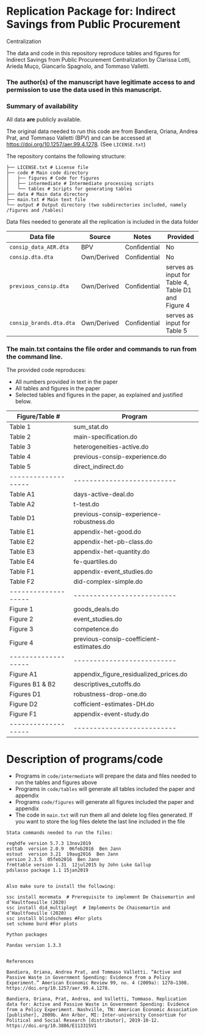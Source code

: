 # Replication Package for: Indirect Savings from Public Procurement
Centralization

The data and code in this repository reproduce tables and figures for Indirect Savings from Public Procurement
Centralization by Clarissa Lotti, Arieda Muço, Giancarlo Spagnolo, and Tommaso Valletti.

### The author(s) of the manuscript have legitimate access to and permission to use the data used in this manuscript.

### Summary of availability
All data **are** publicly available.

The original data needed to run this code are from Bandiera, Oriana, Andrea Prat, and Tommaso Valletti (BPV) and can be accessed at
https://doi.org/10.1257/aer.99.4.1278. (See  `LICENSE.txt`)


The repository contains the following structure: 

```
├── LICENSE.txt # License file
├── code # Main code directory
│   ├── figures # Code for figures
│   ├── intermediate # Intermediate processing scripts
│   └── tables # Scripts for generating tables
├── data # Main data directory
├── main.txt # Main text file
└── output # Output directory (two subdirectories included, namely /figures and /tables)
```

Data files needed to generate all the replication is included in the data folder 


| Data file | Source | Notes    |Provided |
|-----------|--------|----------|---------|
| `consip_data_AER.dta` | BPV | Confidential | No |
| `consip.dta.dta` | Own/Derived | Confidential | No |
| `previous_consip.dta` | Own/Derived | Confidential | serves as input for Table 4, Table D1 and Figure 4  |
| `consip_brands.dta.dta` | Own/Derived | Confidential | serves as input for Table 5|


### The main.txt contains the file order and commands to run from the command line.

The provided code reproduces:
- All numbers provided in text in the paper
- All tables and figures in the paper
- Selected tables and figures in the paper, as explained and justified below.


| Figure/Table #    | Program                  |
|-------------------|--------------------------|
| Table 1           | sum_stat.do    |
| Table 2           | main-specification.do|
| Table 3           | heterogeneities-active.do|
| Table 4          | previous-consip-experience.do         |
| Table 5         | direct_indirect.do     |
|-------------------|--------------------------|
| Table A1           | days-active-deal.do   |
| Table A2           | t-test.do|
| Table D1         | previous-consip-experience-robustness.do|
| Table E1         | appendix-het-good.do         |
| Table E2         | appendix-het-pb-class.do     |
| Table E3          | appendix-het-quantity.do    |
| Table E4         | fe-quartiles.do        |
| Table F1         | appendix-event_studies.do     |
| Table F2         | did-complex-simple.do    |
|-------------------|--------------------------|
| Figure 1           | goods_deals.do   |
| Figure 2           | event_studies.do|
| Figure 3        | competence.do|
| Figure 4        | previous-consip-coefficient-estimates.do        |
|-------------------|--------------------------|
| Figure A1          | appendix_figure_residualized_prices.do   |
| Figures B1 & B2          | descriptives_cutoffs.do|
| Figures D1       | robustness-drop-one.do|
| Figure D2       |cofficient-estimates-DH.do       |
| Figure F1       | appendix-event-study.do        |
|-------------------|--------------------------|

# Description of programs/code


- Programs in `code/intermediate` will prepare the data and files needed to run the tables and figures above
- Programs in `code/tables` will generate all tables included the paper and appendix
- Programs `code/figures` will generate all figures included the paper and appendix
- The code in `main.txt` will run them all and delete log files generated. If you want to store the log files delete the last line included in the file


```
Stata commands needed to run the files:

reghdfe version 5.7.3 13nov2019  
esttab  version 2.0.9  06feb2016  Ben Jann 
estout  version 3.21  19aug2016  Ben Jann 
version 2.3.5  05feb2016  Ben Jann 
frmttable version 1.31  12jul2015 by John Luke Gallup 
pdslasso package 1.1 15jan2019 


Also make sure to install the following: 

ssc install moremata  # Prerequisite to implement De Chaisemartin and d’Haultfoeuille (2020) 
ssc install did_multiplegt  # Implements De Chaisemartin and d’Haultfoeuille (2020) 
ssc install blindschemes #For plots 
set scheme burd #For plots 

Python packages

Pandas version 1.3.3


References

Bandiera, Oriana, Andrea Prat, and Tommaso Valletti. “Active and Passive Waste in Government Spending: Evidence from a Policy Experiment.” American Economic Review 99, no. 4 (2009a): 1278–1308. https://doi.org/10.1257/aer.99.4.1278.

Bandiera, Oriana, Prat, Andrea, and Valletti, Tommaso. Replication data for: Active and Passive Waste in Government Spending: Evidence from a Policy Experiment. Nashville, TN: American Economic Association [publisher], 2009b. Ann Arbor, MI: Inter-university Consortium for Political and Social Research [distributor], 2019-10-12. https://doi.org/10.3886/E113315V1
